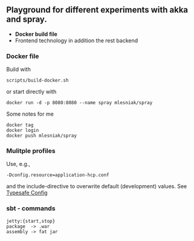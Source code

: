 ## Playground for different experiments with akka and spray.

- **Docker build file**
- Frontend technology in addition the rest backend

### Docker file

Build with

    scripts/build-docker.sh
    
or start directly with    

    docker run -d -p 8080:8080 --name spray mlesniak/spray

Some notes for me

    docker tag
    docker login
    docker push mlesniak/spray
    
    

### Mulitple profiles

Use, e.g.,

    -Dconfig.resource=application-hcp.conf
    
and the include-directive to overwrite default (development) values.  See [Typesafe Config](https://github.com/typesafehub/config)    

### sbt - commands

    jetty:{start,stop}
    package  -> .war
    assembly -> fat jar